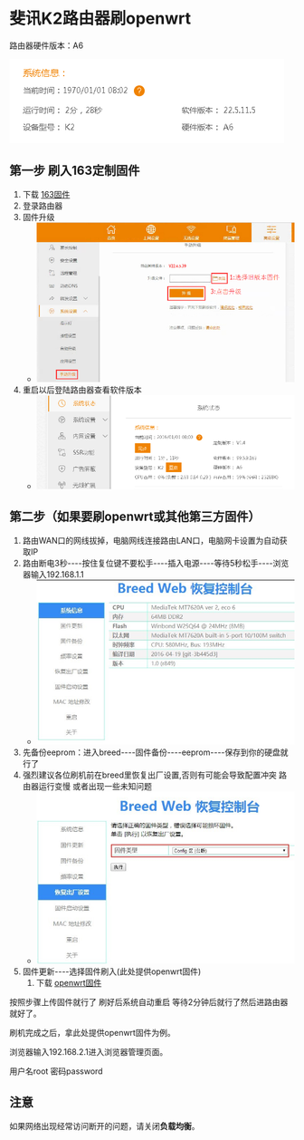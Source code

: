 # 斐讯K2路由器刷openwrt
路由器硬件版本：A6

![确认硬件版本](imgs/0.png)
## 第一步 刷入163定制固件
1. 下载 [163固件](k2_163_v18d_breed.bin)
2. 登录路由器
3. 固件升级
    - ![固件升级](imgs/1.png)
4. 重启以后登陆路由器查看软件版本
    - ![固件升级](imgs/2.png)

## 第二步（如果要刷openwrt或其他第三方固件）
1. 路由WAN口的网线拔掉，电脑网线连接路由LAN口，电脑网卡设置为自动获取IP
2. 路由断电3秒----按住复位键不要松手----插入电源----等待5秒松手----浏览器输入192.168.1.1
    - ![固件升级](imgs/3.jpg)
3. 先备份eeprom：进入breed----固件备份----eeprom----保存到你的硬盘就行了
4. 强烈建议各位刷机前在breed里恢复出厂设置,否则有可能会导致配置冲突 路由器运行变慢 或者出现一些未知问题
    - ![固件升级](imgs/4.jpg)
5. 固件更新----选择固件刷入(此处提供openwrt固件)
    1. 下载 [openwrt固件](9.21openwrt-ramips-mt7620-psg1218a-squashfs-sysupgrade.bin)

按照步骤上传固件就行了  刷好后系统自动重启  等待2分钟后就行了然后进路由器就好了。

刷机完成之后，拿此处提供openwrt固件为例。

浏览器输入192.168.2.1进入浏览器管理页面。

用户名root 密码password

## 注意
如果网络出现经常访问断开的问题，请关闭**负载均衡**。





